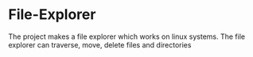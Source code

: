 # File-Explorer
The project makes a file explorer which works on linux systems.
The file explorer can traverse, move, delete files and directories
